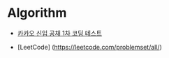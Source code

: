 # Algorithm

- [카카오 신입 공채 1차 코딩 테스트](http://tech.kakao.com/2017/09/27/kakao-blind-recruitment-round-1/)

- [LeetCode] (https://leetcode.com/problemset/all/)
